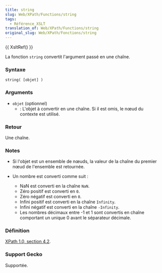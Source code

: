 ```yaml
---
title: string
slug: Web/XPath/Functions/string
tags:
  - Référence_XSLT
translation_of: Web/XPath/Functions/string
original_slug: Web/XPath/Fonctions/string
---
```

{{ XsltRef() }}

La fonction `string` convertit l'argument passé en une chaîne.

### Syntaxe

```
string( [objet] )
```

### Arguments

- `objet` (optionnel)
  - : L'objet à convertir en une chaîne. Si il est omis, le nœud du contexte est utilisé.

### Retour

Une chaîne.

### Notes

- Si l'objet est un ensemble de nœuds, la valeur de la chaîne du premier nœud de l'ensemble est retournée.
- Un nombre est converti comme suit&nbsp;:

  - NaN est converti en la chaîne `NaN`.
  - Zéro positif est converti en `0`.
  - Zéro négatif est converti en `0`.
  - Infini positif est converti en la chaîne `Infinity`.
  - Infini négatif est converti en la chaîne `-Infinity`.
  - Les nombres décimaux entre -1 et 1 sont convertis en chaîne comportant un unique 0 avant le séparateur décimale.

### Définition

[XPath 1.0, section 4.2](http://www.w3.org/TR/xpath#function-string).

### Support Gecko

Supportée.

